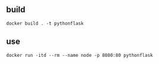 ## build

```
docker build . -t pythonflask
```

## use

```
docker run -itd --rm --name node -p 8080:80 pythonflask
```